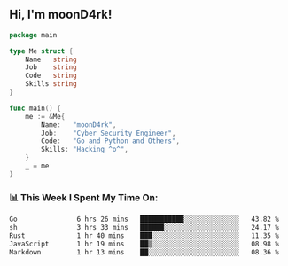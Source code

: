 <h2> Hi, I'm moonD4rk!</h2>

```go
package main

type Me struct {
	Name   string
	Job    string
	Code   string
	Skills string
}

func main() {
	me := &Me{
		Name:   "moonD4rk",
		Job:    "Cyber Security Engineer",
		Code:   "Go and Python and Others",
		Skills: "Hacking ^o^",
	}
	_ = me
}
```

<h3>📊 This Week I Spent My Time On:</h3>
<!-- <img align='right' src="https://github-readme-stats.vercel.app/api?username=moond4rk&show_icons=true&theme=radical", width="300" height="150"> -->

<!--START_SECTION:waka-->

```txt
Go               6 hrs 26 mins   ███████████░░░░░░░░░░░░░░   43.82 %
sh               3 hrs 33 mins   ██████░░░░░░░░░░░░░░░░░░░   24.17 %
Rust             1 hr 40 mins    ███░░░░░░░░░░░░░░░░░░░░░░   11.35 %
JavaScript       1 hr 19 mins    ██▒░░░░░░░░░░░░░░░░░░░░░░   08.98 %
Markdown         1 hr 13 mins    ██░░░░░░░░░░░░░░░░░░░░░░░   08.36 %
```

<!--END_SECTION:waka-->

